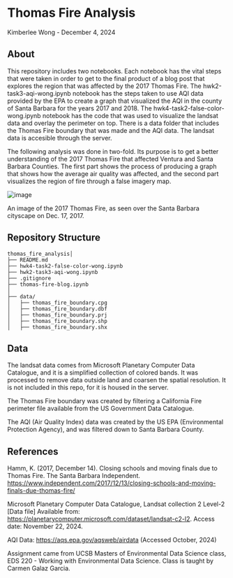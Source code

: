 # Thomas Fire Analysis

Kimberlee Wong - December 4, 2024

## About

This repository includes two notebooks. Each notebook has the vital steps that were taken in order to get to the final product of a blog post that explores the region that was affected by the 2017 Thomas Fire. The hwk2-task3-aqi-wong.ipynb notebook has the steps taken to use AQI data provided by the EPA to create a graph that visualized the AQI in the county of Santa Barbara for the years 2017 and 2018. The hwk4-task2-false-color-wong.ipynb notebook has the code that was used to visualize the landsat data and overlay the perimeter on top. There is a data folder that  includes the Thomas Fire boundary that was made and the AQI data. The landsat data is accesible through the server.  

The following analysis was done in two-fold. Its purpose is to get a better understanding of the 2017 Thomas Fire that affected Ventura and Santa Barbara Counties. The first part shows the process of producing a graph that shows how the average air quality was affected, and the second part visualizes the region of fire through a false imagery map.

![image](https://github.com/user-attachments/assets/959812ec-8bf3-4a87-b1f8-e3de545e649b)

An image of the 2017 Thomas Fire, as seen over the Santa Barbara cityscape on Dec. 17, 2017. 

## Repository Structure
```
thomas_fire_analysis│
├── README.md                     
├── hwk4-task2-false-color-wong.ipynb
├── hwk2-task3-aqi-wong.ipynb                       
├── .gitignore
├── thomas-fire-blog.ipynb                  
│
├── data/                       
│   ├── thomas_fire_boundary.cpg
│   ├── thomas_fire_boundary.dbf
│   ├── thomas_fire_boundary.prj
│   ├── thomas_fire_boundary.shp
│   ├── thomas_fire_boundary.shx
```

## Data
The landsat data comes from Microsoft Planetary Computer Data Catalogue, and it is a simplified collection of colored bands. It was processed to remove data outside land and coarsen the spatial resolution. It is not included in this repo, for it is housed in the server.

The Thomas Fire boundary was created by filtering a California Fire perimeter file available from the US Government Data Catalogue.

The AQI (Air Quality Index) data was created by the US EPA (Environmental Protection Agency), and was filtered down to Santa Barbara County.



## References
Hamm, K. (2017, December 14). Closing schools and moving finals due to Thomas Fire. The Santa Barbara Independent. https://www.independent.com/2017/12/13/closing-schools-and-moving-finals-due-thomas-fire/ 

Microsoft Planetary Computer Data Catalogue, Landsat collection 2 Level-2 [Data file] Available from: https://planetarycomputer.microsoft.com/dataset/landsat-c2-l2. Access date: November 22, 2024.

AQI Data: https://aqs.epa.gov/aqsweb/airdata (Accessed October, 2024)

Assignment came from UCSB Masters of Environmental Data Science class, EDS 220 - Working with Environmental Data Science. Class is taught by Carmen Galaz Garcia.


